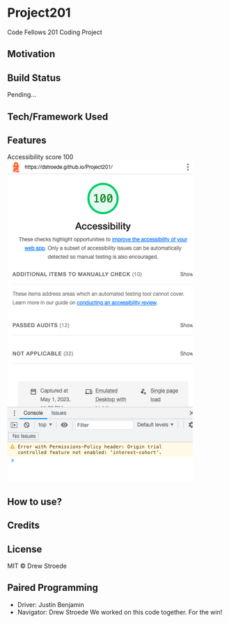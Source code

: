 # Project201
Code Fellows 201 Coding Project


## Motivation


## Build Status
Pending...


## Tech/Framework Used


## Features
Accessibility score 100
![Accessibility Score](img/Accessibility%20score.png)

## How to use?


## Credits


## License
MIT © Drew Stroede


## Paired Programming

- Driver: Justin Benjamin
- Navigator: Drew Stroede
We worked on this code together. For the win!